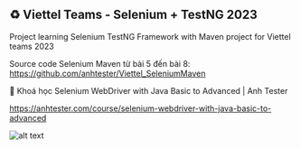 ## ♻️ Viettel Teams - Selenium + TestNG 2023
Project learning Selenium TestNG Framework with Maven project for Viettel teams 2023

Source code Selenium Maven từ bài 5 đến bài 8: https://github.com/anhtester/Viettel_SeleniumMaven


🔅 Khoá học Selenium WebDriver with Java Basic to Advanced | Anh Tester

https://anhtester.com/course/selenium-webdriver-with-java-basic-to-advanced

![alt text](https://anhtester.com/uploads/logo/logo_anh_tester_github_v3.jpg)
